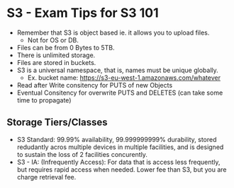 # S3 - Exam Tips for S3 101
* Remember that S3 is object based ie. it allows you to upload files.
  * Not for OS or DB.
* Files can be from 0 Bytes to 5TB.
* There is unlimited storage.
* Files are stored in buckets.
* S3 is a universal namespace, that is, names must be unique globally.
  * Ex. bucket name: https://s3-eu-west-1.amazonaws.com/whatever
* Read after Write consitency for PUTS of new Objects
* Eventual Consitency for overwrite PUTS and DELETES (can take some time to propagate)

## Storage Tiers/Classes
* S3 Standard: 99.99% availability, 99.999999999% durability, stored redudantly acros multiple devices in multiple facilities, and is designed to sustain the loss of 2 facilities concurently.
* S3 - IA: (Infrequently Access): For data that is access less frequently, but requires rapid access when needed. Lower fee than S3, but you are charge retrieval fee.
